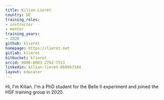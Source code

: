 ```yaml
---
title: Kilian Lieret
country: DE
training_roles:
- instructor
- mentor
training_years:
- 2020
github: klieret
homepage: https://lieret.net
gitlab: klieret
bitbucket: klieret
orcid: 0000-0003-2792-7511
linkedin: kilian-lieret-0b0667104
layout: educator
---
```

Hi, I'm Kilian. I'm a PhD student for the Belle II experiment and joined the HSF training group in 2020.
